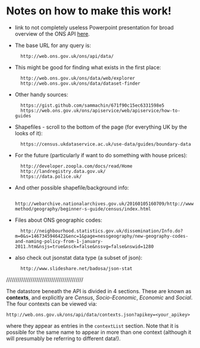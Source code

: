 # Notes on how to make this work!

* link to not completely useless Powerpoint presentation for broad overview of the ONS API [here](https://www.google.com/url?sa=t&rct=j&q=&esrc=s&source=web&cd=2&cad=rja&uact=8&ved=0ahUKEwjrgqKJ4snNAhWj3YMKHckNAGMQFgglMAE&url=https%3A%2F%2Fweb.ons.gov.uk%2Fons%2Fapiservice%2Fdocuments%2F10854%2F19108%2FONS_API_Training_Course_S3.pptx%2F8dbe0978-063c-47db-94c9-b1cc7434e79d&usg=AFQjCNEhR8UrVb8A2Z6MnnYicfP38aRfag&sig2=WXW7_H-fEKQruYyfUltLVw&bvm=bv.125596728,d.amc).
* The base URL for any query is:  
  		
  		http://web.ons.gov.uk/ons/api/data/
  		
* This might be good for finding what exists in the first place:

		http://web.ons.gov.uk/ons/data/web/explorer
		http://web.ons.gov.uk/ons/data/dataset-finder
		
* Other handy sources:
		
		https://gist.github.com/sammachin/671f90c15ec6331598e5
		https://web.ons.gov.uk/ons/apiservice/web/apiservice/how-to-guides
		
* Shapefiles - scroll to the bottom of the page (for everything UK by the looks of it):  

		https://census.ukdataservice.ac.uk/use-data/guides/boundary-data
		
* For the future (particularly if want to do something with house prices):  
		
		http://developer.zoopla.com/docs/read/Home
		http://landregistry.data.gov.uk/
		https://data.police.uk/
		
* And other possible shapefile/background info:
		
		http://webarchive.nationalarchives.gov.uk/20160105160709/http://www.ons.gov.uk/ons/guide-method/geography/beginner-s-guide/census/index.html
		
* Files about ONS geographic codes:

		http://neighbourhood.statistics.gov.uk/dissemination/Info.do?m=0&s=1467345946422&enc=1&page=nessgeography/new-geography-codes-and-naming-policy-from-1-january-2011.htm&nsjs=true&nsck=false&nssvg=false&nswid=1280
		
* also check out jsonstat data type (a subset of json):
		
		http://www.slideshare.net/badosa/json-stat

/////////////////////////////////////////  

The datastore beneath the API is divided in 4 sections. These are known as **contexts**, and explicitly are *Census*, *Socio-Economic*, *Economic* and *Social*. The four contexts can be viewed via:

	http://web.ons.gov.uk/ons/api/data/contexts.json?apikey=<your_apikey>
		
where they appear as entries in the `contextList` section. Note that it is possible for the same name to appear in more than one context (although it will presumably be referring to different data!).